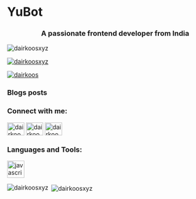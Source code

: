 # YuBot

<h3 align="center">A passionate frontend developer from India</h3>

<p align="left"> <img src="https://komarev.com/ghpvc/?username=dairkoosxyz&label=Profile%20views&color=0e75b6&style=flat" alt="dairkoosxyz" /> </p>

<p align="left"> <a href="https://github.com/ryo-ma/github-profile-trophy"><img src="https://github-profile-trophy.vercel.app/?username=dairkoosxyz" alt="dairkoosxyz" /></a> </p>

<p align="left"> <a href="https://twitter.com/dairkoos" target="blank"><img src="https://img.shields.io/twitter/follow/dairkoos?logo=twitter&style=for-the-badge" alt="dairkoos" /></a> </p>

### Blogs posts
<!-- BLOG-POST-LIST:START -->
<!-- BLOG-POST-LIST:END -->

<h3 align="left">Connect with me:</h3>
<p align="left">
<a href="https://dev.to/dairkoos" target="blank"><img align="center" src="https://cdn.jsdelivr.net/npm/simple-icons@3.0.1/icons/dev-dot-to.svg" alt="dairkoos" height="30" width="40" /></a>
<a href="https://twitter.com/dairkoos" target="blank"><img align="center" src="https://cdn.jsdelivr.net/npm/simple-icons@3.0.1/icons/twitter.svg" alt="dairkoos" height="30" width="40" /></a>
<a href="https://www.youtube.com/c/dairkoos" target="blank"><img align="center" src="https://cdn.jsdelivr.net/npm/simple-icons@3.0.1/icons/youtube.svg" alt="dairkoos" height="30" width="40" /></a>
</p>

<h3 align="left">Languages and Tools:</h3>
<p align="left"> <a href="https://developer.mozilla.org/en-US/docs/Web/JavaScript" target="_blank"> <img src="https://devicons.github.io/devicon/devicon.git/icons/javascript/javascript-original.svg" alt="javascript" width="40" height="40"/> </a> </p>

<p><img align="left" src="https://github-readme-stats.vercel.app/api/top-langs?username=dairkoosxyz&show_icons=true&locale=en&layout=compact" alt="dairkoosxyz" /></p>

<p>&nbsp;<img align="center" src="https://github-readme-stats.vercel.app/api?username=dairkoosxyz&show_icons=true&locale=en" alt="dairkoosxyz" /></p>
